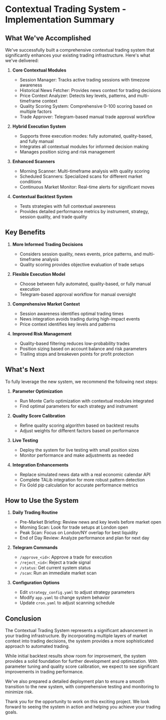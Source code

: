 # Contextual Trading System - Implementation Summary

## What We've Accomplished

We've successfully built a comprehensive contextual trading system that significantly enhances your existing trading infrastructure. Here's what we've delivered:

1. **Core Contextual Modules**
   - Session Manager: Tracks active trading sessions with timezone awareness
   - Historical News Fetcher: Provides news context for trading decisions
   - Price Context Analyzer: Detects key levels, patterns, and multi-timeframe context
   - Quality Scoring System: Comprehensive 0-100 scoring based on multiple factors
   - Trade Approver: Telegram-based manual trade approval workflow

2. **Hybrid Execution System**
   - Supports three execution modes: fully automated, quality-based, and fully manual
   - Integrates all contextual modules for informed decision making
   - Manages position sizing and risk management

3. **Enhanced Scanners**
   - Morning Scanner: Multi-timeframe analysis with quality scoring
   - Scheduled Scanners: Specialized scans for different market conditions
   - Continuous Market Monitor: Real-time alerts for significant moves

4. **Contextual Backtest System**
   - Tests strategies with full contextual awareness
   - Provides detailed performance metrics by instrument, strategy, session quality, and trade quality

## Key Benefits

1. **More Informed Trading Decisions**
   - Considers session quality, news events, price patterns, and multi-timeframe analysis
   - Quality scoring provides objective evaluation of trade setups

2. **Flexible Execution Model**
   - Choose between fully automated, quality-based, or fully manual execution
   - Telegram-based approval workflow for manual oversight

3. **Comprehensive Market Context**
   - Session awareness identifies optimal trading times
   - News integration avoids trading during high-impact events
   - Price context identifies key levels and patterns

4. **Improved Risk Management**
   - Quality-based filtering reduces low-probability trades
   - Position sizing based on account balance and risk parameters
   - Trailing stops and breakeven points for profit protection

## What's Next

To fully leverage the new system, we recommend the following next steps:

1. **Parameter Optimization**
   - Run Monte Carlo optimization with contextual modules integrated
   - Find optimal parameters for each strategy and instrument

2. **Quality Score Calibration**
   - Refine quality scoring algorithm based on backtest results
   - Adjust weights for different factors based on performance

3. **Live Testing**
   - Deploy the system for live testing with small position sizes
   - Monitor performance and make adjustments as needed

4. **Integration Enhancements**
   - Replace simulated news data with a real economic calendar API
   - Complete TALib integration for more robust pattern detection
   - Fix Gold pip calculation for accurate performance metrics

## How to Use the System

1. **Daily Trading Routine**
   - Pre-Market Briefing: Review news and key levels before market open
   - Morning Scan: Look for trade setups at London open
   - Peak Scan: Focus on London/NY overlap for best liquidity
   - End of Day Review: Analyze performance and plan for next day

2. **Telegram Commands**
   - `/approve_<id>`: Approve a trade for execution
   - `/reject_<id>`: Reject a trade signal
   - `/status`: Get current system status
   - `/scan`: Run an immediate market scan

3. **Configuration Options**
   - Edit `strategy_config.yaml` to adjust strategy parameters
   - Modify `app.yaml` to change system behavior
   - Update `cron.yaml` to adjust scanning schedule

## Conclusion

The Contextual Trading System represents a significant advancement in your trading infrastructure. By incorporating multiple layers of market context into trading decisions, the system provides a more sophisticated approach to automated trading.

While initial backtest results show room for improvement, the system provides a solid foundation for further development and optimization. With parameter tuning and quality score calibration, we expect to see significant improvements in trading performance.

We've also prepared a detailed deployment plan to ensure a smooth transition to the new system, with comprehensive testing and monitoring to minimize risk.

Thank you for the opportunity to work on this exciting project. We look forward to seeing the system in action and helping you achieve your trading goals.



